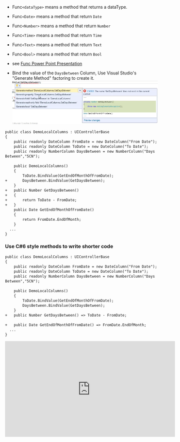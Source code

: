 ﻿* Func`<dataType>` means a method that returns a dataType.
* Func`<Date>` means a method that return `Date`
* Func`<Number>` means a method that return `Number`
* Func`<Time>` means a method that return `Time`
* Func`<Text>` means a method that return `Text`
* Func`<Bool>` means a method that return `Bool`

* see [Func Power Point Presentation](Func.pptx)
* Bind the value of the `DaysBetween` Column, Use Visual Studio's "Generate Method" factoring to create it.  
![2017 02 26 10H41 42](2017-02-26_10h41_42.png)
```csdiff
public class DemoLocalColumns : UIControllerBase
{
    public readonly DateColumn FromDate = new DateColumn("From Date");
    public readonly DateColumn ToDate = new DateColumn("To Date");
    public readonly NumberColumn DaysBetween = new NumberColumn("Days Between","5CN");

    public DemoLocalColumns()
    {
        ToDate.BindValue(GetEndOfMonthOfFromDate);
+       DaysBetween.BindValue(GetDaysBetween);
    }
+   public Number GetDaysBetween()
+   {
+       return ToDate - FromDate;
+   }
    public Date GetEndOfMonthOfFromDate()
    {
        return FromDate.EndOfMonth;
    }
  ...
}
```
### Use C#6 style methods to write shorter code
```csdiff
public class DemoLocalColumns : UIControllerBase
{
    public readonly DateColumn FromDate = new DateColumn("From Date");
    public readonly DateColumn ToDate = new DateColumn("To Date");
    public readonly NumberColumn DaysBetween = new NumberColumn("Days Between","5CN");

    public DemoLocalColumns()
    {
        ToDate.BindValue(GetEndOfMonthOfFromDate);
        DaysBetween.BindValue(GetDaysBetween);
    }
+   public Number GetDaysBetween() => ToDate - FromDate;

+   public Date GetEndOfMonthOfFromDate() => FromDate.EndOfMonth;
  ...
}
```
<iframe width="560" height="315" src="https://www.youtube.com/embed/-nr5FgbFYpo?list=PL1DEQjXG2xnKHKNIRzI4K6oZL-KulU-Vw" frameborder="0" allowfullscreen></iframe>

